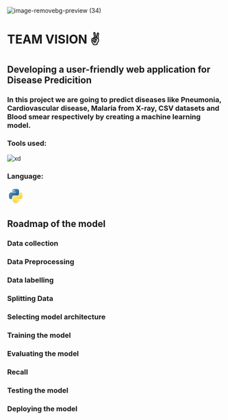 ![image-removebg-preview (34)](https://user-images.githubusercontent.com/99636525/228105433-2e7860fc-99f4-4a90-bf70-237a13efbf64.png)
# TEAM VISION ✌
## Developing a user-friendly web application for Disease Predicition
### In this project we are going to predict diseases like Pneumonia, Cardiovascular disease, Malaria  from X-ray, CSV datasets and Blood smear respectively by creating a machine learning model.

<h3 align="left">Tools used:</h3>
<p align="left">   <img src="https://cdn.worldvectorlogo.com/logos/adobe-xd.svg" alt="xd" width="40" height="40"/> </a> </p>
<h3 align="left">Language: <p align="left"><img src="https://raw.githubusercontent.com/devicons/devicon/master/icons/python/python-original.svg" alt="python" width="40" height="40"/> </a> </p>

## Roadmap of the model
### Data collection
### Data Preprocessing
### Data labelling
### Splitting Data
### Selecting model architecture
### Training the model
### Evaluating the model
### Recall
### Testing the model
### Deploying the model

